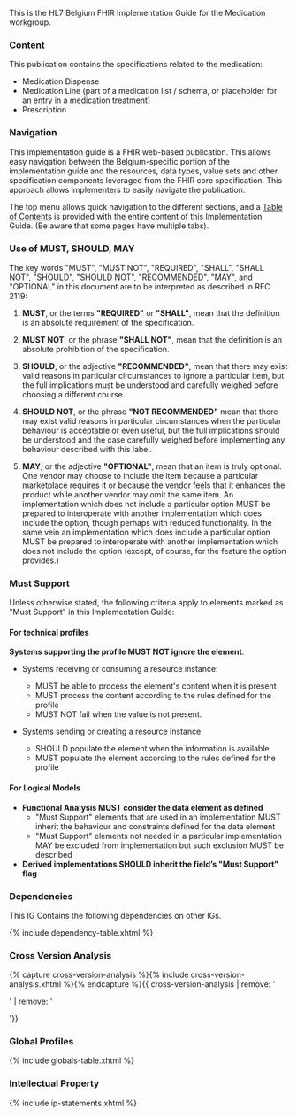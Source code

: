 This is the HL7 Belgium FHIR Implementation Guide for the Medication workgroup.

### Content


This publication contains the specifications related to the medication: 

* Medication Dispense
* Medication Line (part of a medication list / schema, or placeholder for an entry in a medication treatment)
* Prescription

### Navigation
This implementation guide is a FHIR web-based publication. This allows easy navigation between the Belgium-specific portion of the implementation guide and the resources, data types, value sets and other specification components leveraged from the FHIR core specification. This approach allows implementers to easily navigate the publication.  

The top menu allows quick navigation to the different sections, and a [Table of Contents](toc.html) is provided with the entire content of this Implementation Guide. (Be aware that some pages have multiple tabs).



### Use of MUST, SHOULD, MAY

The key words "MUST", "MUST NOT", "REQUIRED", "SHALL", "SHALL NOT", "SHOULD", "SHOULD NOT", "RECOMMENDED", "MAY", and "OPTIONAL" in this document are to be interpreted as described in RFC 2119:

1. **MUST**, or the terms **"REQUIRED"** or **"SHALL"**, mean that the definition is an absolute requirement of the specification.

1. **MUST NOT**, or the phrase **"SHALL NOT"**, mean that the definition is an absolute prohibition of the specification.

1. **SHOULD**, or the adjective **"RECOMMENDED"**, mean that there may exist valid reasons in particular circumstances to ignore a particular item, but the full implications must be understood and carefully weighed before choosing a different course.

1. **SHOULD NOT**, or the phrase **"NOT RECOMMENDED"** mean that there may exist valid reasons in particular circumstances when the particular behaviour is acceptable or even useful, but the full implications should be understood and the case carefully weighed before implementing any behaviour described with this label.

1. **MAY**, or the adjective **"OPTIONAL"**, mean that an item is truly optional. One vendor may choose to include the item because a particular marketplace requires it or because the vendor feels that it enhances the product while another vendor may omit the same item. An implementation which does not include a particular option MUST be prepared to interoperate with another implementation which does include the option, though perhaps with reduced functionality. In the same vein an implementation which does include a particular option MUST be prepared to interoperate with another implementation which does not include the option (except, of course, for the feature the option provides.)

### Must Support
Unless otherwise stated, the following criteria apply to elements marked as "Must Support" in this Implementation Guide:

#### For technical profiles
**Systems supporting the profile MUST NOT ignore the element**.

* Systems receiving or consuming a resource instance:
  * MUST be able to process the element's content when it is present
  * MUST process the content according to the rules defined for the profile
  * MUST NOT fail when the value is not present.

* Systems sending or creating a resource instance
  * SHOULD populate the element when the information is available
  * MUST populate the element according to the rules defined for the profile

#### For Logical Models
* **Functional Analysis MUST consider the data element as defined**
  * "Must Support" elements that are used in an implementation MUST inherit the behaviour and constraints defined for the data element
  * "Must Support" elements not needed in a particular implementation MAY be excluded from implementation but such exclusion MUST be described
* **Derived implementations SHOULD inherit the field’s "Must Support" flag**



### Dependencies
This IG Contains the following dependencies on other IGs.

{% include dependency-table.xhtml %}

### Cross Version Analysis

{% capture cross-version-analysis %}{% include cross-version-analysis.xhtml %}{% endcapture %}{{ cross-version-analysis | remove: '<p>' | remove: '</p>'}}

### Global Profiles

{% include globals-table.xhtml %}

### Intellectual Property

{% include ip-statements.xhtml %}


